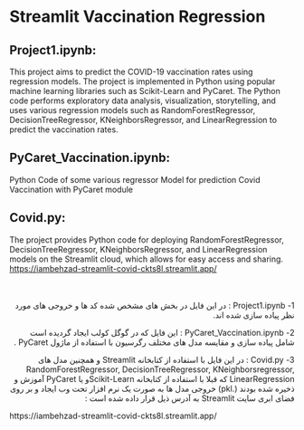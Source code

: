 # Streamlit Vaccination Regression  

## Project1.ipynb:  
This project aims to predict the COVID-19 vaccination rates using regression models. The project is implemented in Python using popular machine learning libraries such as Scikit-Learn and PyCaret. The Python code performs exploratory data analysis, visualization, storytelling, and uses various regression models such as RandomForestRegressor, DecisionTreeRegressor, KNeighborsRegressor, and LinearRegression to predict the vaccination rates. 

## PyCaret_Vaccination.ipynb:  
Python Code of some various regressor Model for prediction Covid Vaccination with PyCaret module

## Covid.py:  
The project provides Python code for deploying RandomForestRegressor, DecisionTreeRegressor, KNeighborsRegressor, and LinearRegression models on the Streamlit cloud, which allows for easy access and sharing.
https://iambehzad-streamlit-covid-ckts8l.streamlit.app/
<br><br><br>

<p dir='rtl' align='right'>
1-	Project1.ipynb : در این فایل در بخش های مشخص شده کد ها و خروجی های مورد نظر پیاده سازی شده اند.
</p>
<p dir='rtl' align='right'>
2-	PyCaret_Vaccination.ipynb : این فایل که در گوگل کولب ایجاد گردیده است شامل پیاده سازی و مقایسه مدل های مختلف رگرسیون با استفاده از ماژول PyCaret .
</p>
<p dir='rtl' align='right'>
3-	Covid.py : در این فایل با استفاده از کتابخانه Streamlit  و همچنین مدل های RandomForestRegressor, DecisionTreeRegressor, KNeighborsregressor, LinearRegression  که قبلا با استفاده از کتابخانه Scikit-Learnو یا PyCaret آموزش و ذخیره شده بودند (.pkl) خروجی مدل ها به صورت یک نرم افزار تحت وب ایجاد و بر روی فضای ابری سایت Streamlit به آدرس ذیل قرار داده شده است :
</p>
https://iambehzad-streamlit-covid-ckts8l.streamlit.app/

